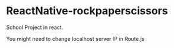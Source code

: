 # ReactNative-rockpaperscissors
School Project in react.

You might need to change localhost server IP in Route.js
